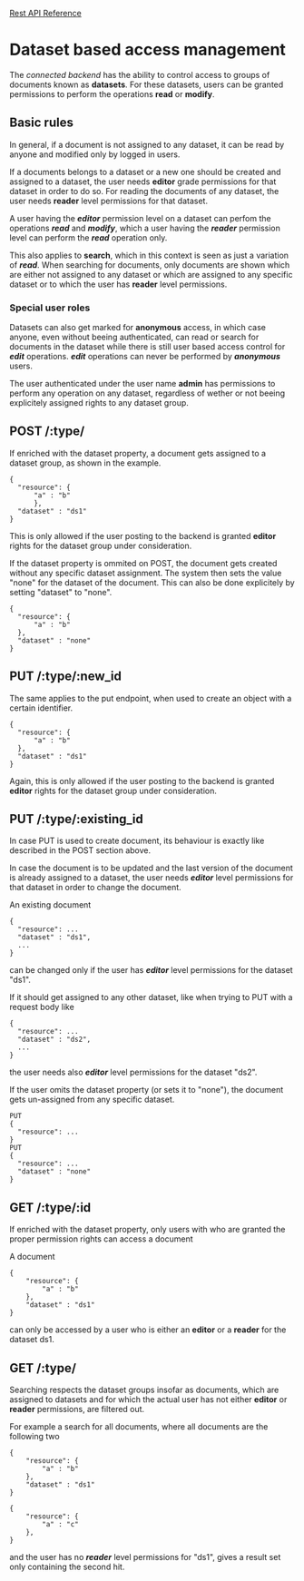[Rest API Reference](rest-api-reference.md)

# Dataset based access management

The *connected backend* has the ability to control access to groups
of documents known as **datasets**. For these datasets, users can be granted permissions
to perform the operations **read** or **modify**.

## Basic rules

In general, if a document is not assigned to any dataset, it can be read by anyone
and modified only by logged in users.

If a documents belongs to a dataset or a new one should be created and assigned to a dataset,
the user needs **editor** grade permissions for that dataset in order to do so. 
For reading the documents of any dataset, the user needs **reader** level permissions 
for that dataset. 

A user having the ***editor*** permission level on a dataset can perfom the operations ***read***
and ***modify***, which a user having the ***reader*** permission level can perform the ***read***
operation only.

This also applies to **search**, which in this context is seen as just 
a variation of ***read***. When searching for documents, only documents are shown 
which are either not assigned to any dataset or which
are assigned to any specific dataset or to which the user has **reader** level permissions.

### Special user roles

Datasets can also get marked for **anonymous** access, in which case anyone, even without beeing
authenticated, can read or search for documents in the dataset while there is still user based
access control for ***edit*** operations. ***edit*** operations can never be performed by 
***anonymous*** users.

The user authenticated under the user name **admin** has permissions to perform any operation
on any dataset, regardless of wether or not beeing explicitely assigned rights to any dataset group.

## POST /:type/

If enriched with the dataset property, a document gets
assigned to a dataset group, as shown in the example.

```
{
  "resource": {
      "a" : "b"
      },
  "dataset" : "ds1"
}
```

This is only allowed if the user posting to the backend is 
granted **editor** rights for the dataset group under consideration.

If the dataset property is ommited on POST, the document gets created without any specific
dataset assignment. The system then sets the value "none" for the dataset of the document.
This can also be done explicitely by setting "dataset" to "none".

```
{
  "resource": {
      "a" : "b"
  },
  "dataset" : "none"
}
```

## PUT /:type/:new_id

The same applies to the put endpoint, when used to create an object with
a certain identifier.

```
{
  "resource": {
      "a" : "b"
  },
  "dataset" : "ds1"
}
```

Again, this is only allowed if the user posting to the backend is 
granted **editor** rights for the dataset group under consideration.

## PUT /:type/:existing_id

In case PUT is used to create document, its behaviour is exactly like described in
the POST section above.

In case the document is to be updated and the last version of the document 
is already assigned to a dataset, the user needs ***editor*** level permissions for that
dataset in order to change the document.

An existing document

```
{
  "resource": ...
  "dataset" : "ds1",
  ...
}
```

can be changed only if the user has ***editor*** level permissions for the dataset "ds1".

If it should get assigned to any other dataset, 
like when trying to PUT with a request body like

```
{
  "resource": ...
  "dataset" : "ds2",
  ...
}
```

the user needs also ***editor*** level permissions for the dataset "ds2".

If the user omits the dataset property (or sets it to "none"), 
the document gets un-assigned from any specific dataset.

```
PUT
{
  "resource": ...
}
PUT
{
  "resource": ...
  "dataset" : "none"
}
```

## GET /:type/:id

If enriched with the dataset property, only users with who are granted 
the proper permission rights can access a document

A document

```
{
    "resource": {
        "a" : "b"
    },
    "dataset" : "ds1"
}
```

can only be accessed by a user who is either an **editor** or a **reader** for
the dataset ds1.

## GET /:type/

Searching respects the dataset groups insofar as documents, which are assigned to datasets and
for which the actual user has not either **editor** or **reader** permissions, are filtered out.

For example a search for all documents, where all documents are the following two

```
{
    "resource": {
        "a" : "b"
    },
    "dataset" : "ds1"
}

{
    "resource": {
        "a" : "c"
    },
}
```

and the user has no ***reader*** level permissions for "ds1", 
gives a result set only containing the second hit.



